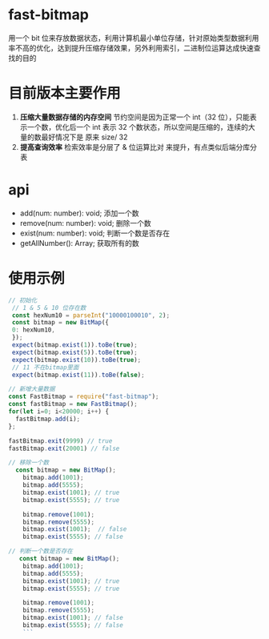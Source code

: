 # fast-bitmap

用一个 bit 位来存放数据状态，利用计算机最小单位存储，针对原始类型数据利用率不高的优化，达到提升压缩存储效果，另外利用索引，二进制位运算达成快速查找的目的

# 目前版本主要作用

1.  **压缩大量数据存储的内存空间**
    节约空间是因为正常一个 int（32 位），只能表示一个数，优化后一个 int 表示 32 个数状态，所以空间是压缩的，连续的大量的数最好情况下是 原来 size/ 32
1.  **提高查询效率**
    检索效率是分层了 & 位运算比对 来提升，有点类似后端分库分表

# api

- add(num: number): void; 添加一个数
- remove(num: number): void; 删除一个数
- exist(num: number): void; 判断一个数是否存在
- getAllNumber(): Array<Number>; 获取所有的数

# 使用示例

````javascript
// 初始化
 // 1 & 5 & 10 位存在数
 const hexNum10 = parseInt("10000100010", 2);
 const bitmap = new BitMap({
 0: hexNum10,
 });
 expect(bitmap.exist(1)).toBe(true);
 expect(bitmap.exist(5)).toBe(true);
 expect(bitmap.exist(10)).toBe(true);
 // 11 不在bitmap里面
 expect(bitmap.exist(11)).toBe(false);

// 新增大量数据
const FastBitmap = require("fast-bitmap");
const fastBitmap = new FastBitmap();
for(let i=0; i<20000; i++) {
  fastBitmap.add(i);
};

fastBitmap.exit(9999) // true
fastBitmap.exit(20001) // false

// 移除一个数
  const bitmap = new BitMap();
    bitmap.add(1001);
    bitmap.add(5555);
    bitmap.exist(1001); // true
    bitmap.exist(5555); // true

    bitmap.remove(1001);
    bitmap.remove(5555);
    bitmap.exist(1001);  // false
    bitmap.exist(5555); // false

// 判断一个数是否存在
   const bitmap = new BitMap();
    bitmap.add(1001);
    bitmap.add(5555);
    bitmap.exist(1001); // true
    bitmap.exist(5555); // true

    bitmap.remove(1001);
    bitmap.remove(5555);
    bitmap.exist(1001); // false
    bitmap.exist(5555); // false
	```
````
